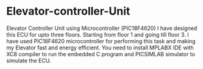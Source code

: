 # Elevator-controller-Unit
Elevator Controller Unit using Microcontroller (PIC18F4620)
I have designed this ECU for upto three floors. Starting from floor 1 and going till floor 3.
I have used PIC18F4620 microcontroller for performing this task and making my Elevator fast and energy efficient.
You need to install MPLABX IDE with XC8 compiler to run the embedded C program and PICSIMLAB simulator to simulate the ECU.
